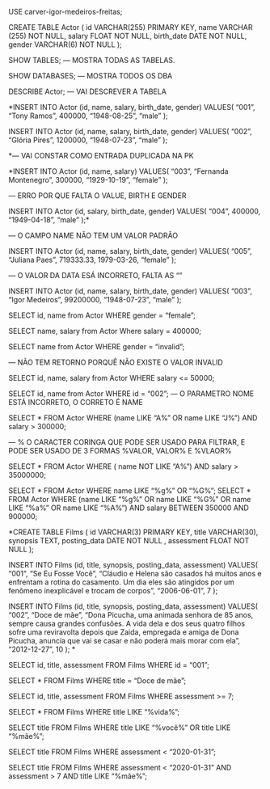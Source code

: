USE carver-igor-medeiros-freitas;

CREATE TABLE Actor (
id VARCHAR(255) PRIMARY KEY,
name VARCHAR (255) NOT NULL,
salary FLOAT NOT NULL,
birth_date DATE NOT NULL,
gender VARCHAR(6) NOT NULL
);

SHOW TABLES;
— MOSTRA TODAS AS TABELAS.

SHOW DATABASES;
— MOSTRA TODOS OS DBA

DESCRIBE Actor;
— VAI DESCREVER A TABELA

*INSERT INTO Actor (id, name, salary, birth_date, gender)
VALUES(
“001”,
“Tony Ramos”,
400000,
“1948-08-25”,
“male”
);

INSERT INTO Actor (id, name, salary, birth_date, gender)
VALUES(
“002”,
“Glória Pires”,
1200000,
“1948-07-23”,
“male”
);

*— VAI CONSTAR COMO ENTRADA DUPLICADA NA PK

*INSERT INTO Actor (id, name, salary)
VALUES(
“003”,
“Fernanda Montenegro”,
300000,
“1929-10-19”,
“female”
);

— ERRO POR QUE FALTA O VALUE, BIRTH E GENDER

INSERT INTO Actor (id, salary, birth_date, gender)
VALUES(
“004”,
400000,
“1949-04-18”,
“male”
);*

— O CAMPO NAME NÃO TEM UM VALOR PADRÃO

INSERT INTO Actor (id, name, salary, birth_date, gender)
VALUES(
“005”,
“Juliana Paes”,
719333.33,
1979-03-26,
“female”
);

— O VALOR DA DATA ESÁ INCORRETO, FALTA AS “”

INSERT INTO Actor (id, name, salary, birth_date, gender)
VALUES(
“003”,
“Igor Medeiros”,
99200000,
“1948-07-23”,
“male”
);

SELECT id, name from Actor WHERE gender = “female”;

SELECT name, salary from Actor Where salary = 400000;

SELECT name from Actor WHERE gender = “invalid”;

— NÃO TEM RETORNO PORQUÊ NÃO EXISTE O VALOR INVALID

SELECT id, name, salary from Actor WHERE salary <= 50000;

SELECT id, name from Actor WHERE id = “002”;
— O PARAMETRO NOME ESTÁ INCORRETO, O CORRETO É NAME

SELECT * FROM Actor
WHERE (name LIKE “A%” OR name LIKE “J%”) AND salary > 300000;

— % O CARACTER CORINGA QUE PODE SER USADO PARA FILTRAR, E PODE SER USADO DE 3 FORMAS %VALOR, VALOR% E %VLAOR%

SELECT * FROM Actor
WHERE ( name NOT LIKE “A%”) AND salary > 35000000;

SELECT * FROM Actor
WHERE name LIKE “%g%” OR “%G%”;
SELECT * FROM Actor
WHERE
(name LIKE “%g%” OR name LIKE “%G%” OR name LIKE “%a%” OR name LIKE “%A%”)
AND salary BETWEEN 350000 AND 900000;

*CREATE TABLE Films (
id VARCHAR(3) PRIMARY KEY,
title VARCHAR(30),
synopsis TEXT,
posting_data DATE NOT NULL ,
assessment FLOAT NOT NULL
);

INSERT INTO Films (id, title, synopsis, posting_data, assessment)
VALUES(
“001”,
“Se Eu Fosse Você”,
“Cláudio e Helena são casados há muitos anos e enfrentam a rotina do casamento. Um dia eles são atingidos por um fenômeno inexplicável e trocam de corpos”,
“2006-06-01”,
7
);

INSERT INTO Films (id, title, synopsis, posting_data, assessment)
VALUES(
“002”,
“Doce de mãe”,
“Dona Picucha, uma animada senhora de 85 anos, sempre causa grandes confusões. A vida dela e dos seus quatro filhos sofre uma reviravolta depois que Zaida, empregada e amiga de Dona Picucha, anuncia que vai se casar e não poderá mais morar com ela”,
“2012-12-27”,
10
);
*

SELECT id, title, assessment FROM Films WHERE id = “001”;

SELECT * FROM Films WHERE title = “Doce de mãe”;

SELECT id, title, assessment FROM Films WHERE assessment >= 7;

SELECT * FROM Films WHERE title LIKE “%vida%”;

SELECT title FROM Films WHERE title LIKE “%você%” OR title LIKE “%mãe%”;

SELECT title FROM Films WHERE assessment < “2020-01-31”;

SELECT title FROM Films WHERE assessment < “2020-01-31” AND assessment > 7 AND title LIKE “%mãe%”;
